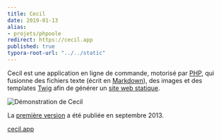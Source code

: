 ```yaml
---
title: Cecil
date: 2019-01-13
alias:
- projets/phpoole
redirect: https://cecil.app
published: true
typora-root-url: "../../static"
---
```

Cecil est une application en ligne de commande, motorisé par [PHP](http://www.php.net/), qui fusionne des fichiers texte (écrit en [Markdown](https://daringfireball.net/projects/markdown/)), des images et des templates [Twig](https://twig.symfony.com/) afin de générer un [site web statique](https://fr.m.wikipedia.org/wiki/Page_web_statique).

![Démonstration de Cecil](/images/projets/cecil-demo.gif)

La [première version](https://github.com/Cecilapp/Cecil/commit/58cd48bcc72baa7636ffdd0520d26c2847130537) a été publiée en septembre 2013.

[cecil.app](https://cecil.app)
